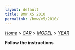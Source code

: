 ```yaml
---
layout: default
title: BMW X5 2010
permalink: /bmw/x5/2010/
---
```

[*Home*](/) > [*CAR*](/car/) > [*MODEL*](/car/model/) > [*YEAR*](/car/model/year/)

**Follow the instructions**